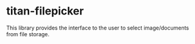 # titan-filepicker
This library provides the interface to the user to select image/documents from file storage.
